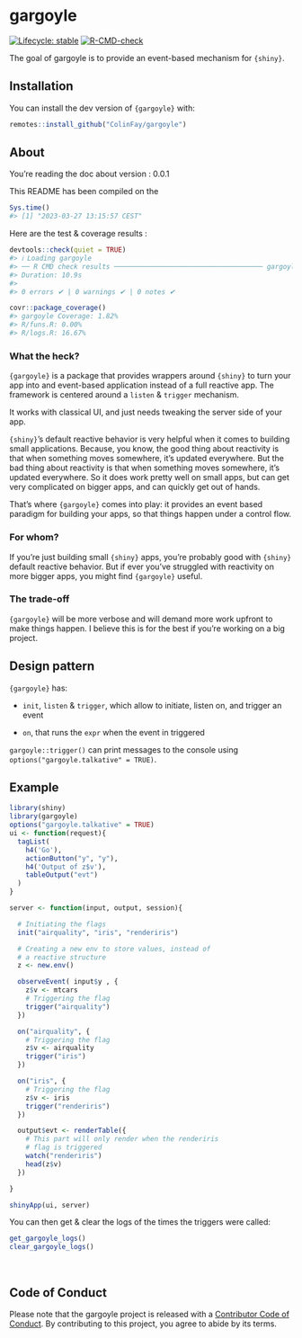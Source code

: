 
<!-- README.md is generated from README.Rmd. Please edit that file -->

# gargoyle

<!-- badges: start -->

[![Lifecycle:
stable](https://img.shields.io/badge/lifecycle-stable-brightgreen.svg)](https://lifecycle.r-lib.org/articles/stages.html#stable)
[![R-CMD-check](https://github.com/ColinFay/gargoyle/actions/workflows/R-CMD-check.yaml/badge.svg)](https://github.com/ColinFay/gargoyle/actions/workflows/R-CMD-check.yaml)
<!-- badges: end -->

The goal of gargoyle is to provide an event-based mechanism for
`{shiny}`.

## Installation

You can install the dev version of `{gargoyle}` with:

``` r
remotes::install_github("ColinFay/gargoyle")
```

## About

You’re reading the doc about version : 0.0.1

This README has been compiled on the

``` r
Sys.time()
#> [1] "2023-03-27 13:15:57 CEST"
```

Here are the test & coverage results :

``` r
devtools::check(quiet = TRUE)
#> ℹ Loading gargoyle
#> ── R CMD check results ───────────────────────────────────── gargoyle 0.0.1 ────
#> Duration: 10.9s
#> 
#> 0 errors ✔ | 0 warnings ✔ | 0 notes ✔
```

``` r
covr::package_coverage()
#> gargoyle Coverage: 1.82%
#> R/funs.R: 0.00%
#> R/logs.R: 16.67%
```

### What the heck?

`{gargoyle}` is a package that provides wrappers around `{shiny}` to
turn your app into and event-based application instead of a full
reactive app. The framework is centered around a `listen` & `trigger`
mechanism.

It works with classical UI, and just needs tweaking the server side of
your app.

`{shiny}`’s default reactive behavior is very helpful when it comes to
building small applications. Because, you know, the good thing about
reactivity is that when something moves somewhere, it’s updated
everywhere. But the bad thing about reactivity is that when something
moves somewhere, it’s updated everywhere. So it does work pretty well on
small apps, but can get very complicated on bigger apps, and can quickly
get out of hands.

That’s where `{gargoyle}` comes into play: it provides an event based
paradigm for building your apps, so that things happen under a control
flow.

### For whom?

If you’re just building small `{shiny}` apps, you’re probably good with
`{shiny}` default reactive behavior. But if ever you’ve struggled with
reactivity on more bigger apps, you might find `{gargoyle}` useful.

### The trade-off

`{gargoyle}` will be more verbose and will demand more work upfront to
make things happen. I believe this is for the best if you’re working on
a big project.

## Design pattern

`{gargoyle}` has:

- `init`, `listen` & `trigger`, which allow to initiate, listen on, and
  trigger an event

- `on`, that runs the `expr` when the event in triggered

`gargoyle::trigger()` can print messages to the console using
`options("gargoyle.talkative" = TRUE)`.

## Example

``` r
library(shiny)
library(gargoyle)
options("gargoyle.talkative" = TRUE)
ui <- function(request){
  tagList(
    h4('Go'),
    actionButton("y", "y"),
    h4('Output of z$v'),
    tableOutput("evt")
  )
}

server <- function(input, output, session){

  # Initiating the flags
  init("airquality", "iris", "renderiris")

  # Creating a new env to store values, instead of
  # a reactive structure
  z <- new.env()

  observeEvent( input$y , {
    z$v <- mtcars
    # Triggering the flag
    trigger("airquality")
  })

  on("airquality", {
    # Triggering the flag
    z$v <- airquality
    trigger("iris")
  })

  on("iris", {
    # Triggering the flag
    z$v <- iris
    trigger("renderiris")
  })

  output$evt <- renderTable({
    # This part will only render when the renderiris
    # flag is triggered
    watch("renderiris")
    head(z$v)
  })

}

shinyApp(ui, server)
```

You can then get & clear the logs of the times the triggers were called:

``` r
get_gargoyle_logs()
clear_gargoyle_logs()
```

<br>

## Code of Conduct

Please note that the gargoyle project is released with a [Contributor
Code of
Conduct](https://www.contributor-covenant.org/version/2/0/code_of_conduct/).
By contributing to this project, you agree to abide by its terms.
